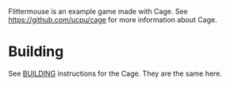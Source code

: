 Flittermouse is an example game made with Cage. See https://github.com/ucpu/cage for more information about Cage.

# Building

See [BUILDING](https://github.com/ucpu/cage/blob/master/BUILDING.md) instructions for the Cage. They are the same here.
